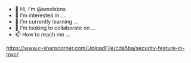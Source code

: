 - 👋 Hi, I’m @amolsbns
- 👀 I’m interested in ...
- 🌱 I’m currently learning ...
- 💞️ I’m looking to collaborate on ...
- 📫 How to reach me ...

https://www.c-sharpcorner.com/UploadFile/cda5ba/security-feature-in-mvc/

<!---
amolsbns/amolsbns is a ✨ special ✨ repository because its `README.md` (this file) appears on your GitHub profile.
You can click the Preview link to take a look at your changes.
--->
